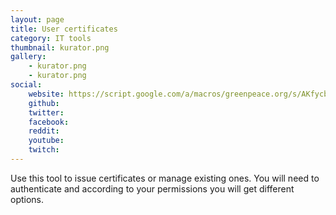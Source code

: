 ```yaml
---
layout: page
title: User certificates
category: IT tools
thumbnail: kurator.png
gallery:
    - kurator.png
    - kurator.png
social:
    website: https://script.google.com/a/macros/greenpeace.org/s/AKfycbxc--VfZQp8nZ1lP_VFDiqMI2iUTGGwOMqJhTQXwyB75SHBLtnnAHFtBVIb9Bx0Nb7u9w/exec
    github:
    twitter:
    facebook:
    reddit:
    youtube:
    twitch:
---
```

Use this tool to issue certificates or manage existing ones. You will need to authenticate and according to your permissions you will get different options.
